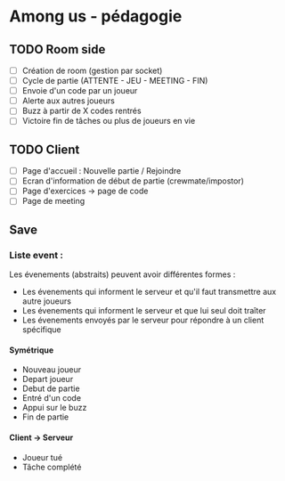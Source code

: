 # Among us - pédagogie

## TODO Room side
- [ ] Création de room (gestion par socket)
- [ ] Cycle de partie (ATTENTE - JEU - MEETING - FIN)
- [ ] Envoie d'un code par un joueur
- [ ] Alerte aux autres joueurs
- [ ] Buzz à partir de X codes rentrés
- [ ] Victoire fin de tâches ou plus de joueurs en vie

## TODO Client
- [ ] Page d'accueil : Nouvelle partie / Rejoindre
- [ ] Ecran d'information de début de partie (crewmate/impostor)
- [ ] Page d'exercices -> page de code
- [ ] Page de meeting

## Save
### Liste event :
Les évenements (abstraits) peuvent avoir différentes formes :
- Les évenements qui informent le serveur et qu'il faut transmettre aux autre joueurs
- Les évenements qui informent le serveur et que lui seul doit traîter
- Les évenements envoyés par le serveur pour répondre à un client spécifique

#### Symétrique
- Nouveau joueur
- Depart joueur
- Debut de partie
- Entré d'un code
- Appui sur le buzz
- Fin de partie
#### Client -> Serveur
- Joueur tué
- Tâche complété
